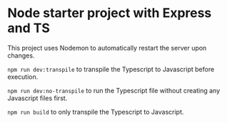 # Node starter project with Express and TS

This project uses Nodemon to automatically restart the server upon changes.

`npm run dev:transpile` to transpile the Typescript to Javascript before execution. 

`npm run dev:no-transpile` to run the Typescript file without creating any Javascript files first.

`npm run build` to only transpile the Typescript to Javascript.

